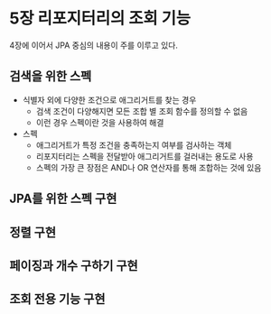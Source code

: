 # 5장 리포지터리의 조회 기능

4장에 이어서 JPA 중심의 내용이 주를 이루고 있다.

## 검색을 위한 스펙

* 식별자 외에 다양한 조건으로 애그리거트를 찾는 경우
  * 검색 조건이 다양해지면 모든 조합 별 조회 함수를 정의할 수 없음
  * 이런 경우 스펙이란 것을 사용하여 해결 
* 스펙 
  * 애그리거트가 특정 조건을 충족하는지 여부를 검사하는 객체
  * 리포지터리는 스펙을 전달받아 애그리거트를 걸러내는 용도로 사용
  * 스펙의 가장 큰 장점은 AND나 OR 연산자를 통해 조합하는 것에 있음

## JPA를 위한 스펙 구현

## 정렬 구현

## 페이징과 개수 구하기 구현

## 조회 전용 기능 구현

